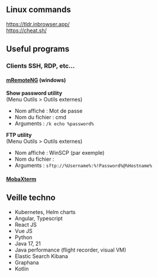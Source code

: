 ## Linux commands

https://tldr.inbrowser.app/ \
https://cheat.sh/

## Useful programs

### Clients SSH, RDP, etc...

#### [mRemoteNG](https://github.com/mRemoteNG/mRemoteNG) (windows)

**Show password utility** \
(Menu Outils > Outils externes)
* Nom affiché : Mot de passe
* Nom du fichier : cmd
* Arguments : `/k echo %password%`

**FTP utility** \
(Menu Outils > Outils externes)
* Nom affiché : WinSCP (par exemple)
* Nom du fichier : <chemin vers WinSCP.exe>
* Arguments : `sftp://%Username%:%!Password%@%Hostname%`

#### [MobaXterm](https://mobaxterm.mobatek.net/)


## Veille techno

- Kubernetes, Helm charts
- Angular, Typescript
- React JS
- Vue JS
- Python
- Java 17, 21
- Java performance (flight recorder, visual VM)
- Elastic Search Kibana
- Graphana
- Kotlin
